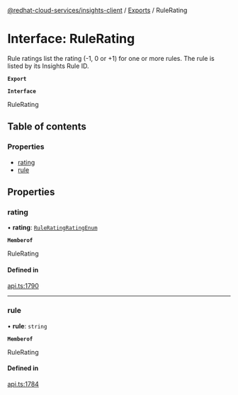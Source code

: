 [@redhat-cloud-services/insights-client](../README.md) / [Exports](../modules.md) / RuleRating

# Interface: RuleRating

Rule ratings list the rating (-1, 0 or +1) for one or more rules.  The rule is listed by its Insights Rule ID.

**`Export`**

**`Interface`**

RuleRating

## Table of contents

### Properties

- [rating](RuleRating.md#rating)
- [rule](RuleRating.md#rule)

## Properties

### rating

• **rating**: [`RuleRatingRatingEnum`](../enums/RuleRatingRatingEnum.md)

**`Memberof`**

RuleRating

#### Defined in

[api.ts:1790](https://github.com/mkholjuraev/javascript-clients/blob/master/packages/insights/api.ts#L1790)

___

### rule

• **rule**: `string`

**`Memberof`**

RuleRating

#### Defined in

[api.ts:1784](https://github.com/mkholjuraev/javascript-clients/blob/master/packages/insights/api.ts#L1784)

